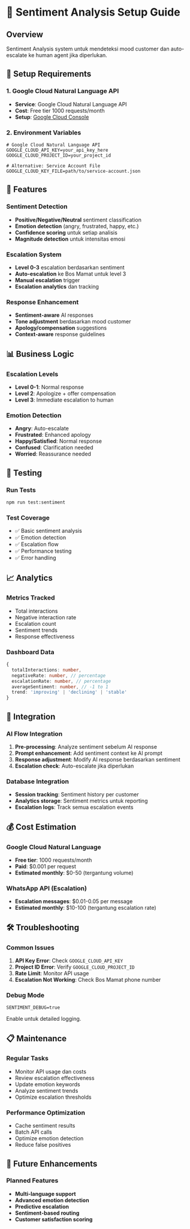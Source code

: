 # 🧠 Sentiment Analysis Setup Guide

## Overview
Sentiment Analysis system untuk mendeteksi mood customer dan auto-escalate ke human agent jika diperlukan.

## 🔧 Setup Requirements

### 1. Google Cloud Natural Language API
- **Service**: Google Cloud Natural Language API
- **Cost**: Free tier 1000 requests/month
- **Setup**: [Google Cloud Console](https://console.cloud.google.com/apis/library/language.googleapis.com)

### 2. Environment Variables
```env
# Google Cloud Natural Language API
GOOGLE_CLOUD_API_KEY=your_api_key_here
GOOGLE_CLOUD_PROJECT_ID=your_project_id

# Alternative: Service Account File
GOOGLE_CLOUD_KEY_FILE=path/to/service-account.json
```

## 🚀 Features

### Sentiment Detection
- **Positive/Negative/Neutral** sentiment classification
- **Emotion detection** (angry, frustrated, happy, etc.)
- **Confidence scoring** untuk setiap analisis
- **Magnitude detection** untuk intensitas emosi

### Escalation System
- **Level 0-3** escalation berdasarkan sentiment
- **Auto-escalation** ke Bos Mamat untuk level 3
- **Manual escalation** trigger
- **Escalation analytics** dan tracking

### Response Enhancement
- **Sentiment-aware** AI responses
- **Tone adjustment** berdasarkan mood customer
- **Apology/compensation** suggestions
- **Context-aware** response guidelines

## 📊 Business Logic

### Escalation Levels
- **Level 0-1**: Normal response
- **Level 2**: Apologize + offer compensation
- **Level 3**: Immediate escalation to human

### Emotion Detection
- **Angry**: Auto-escalate
- **Frustrated**: Enhanced apology
- **Happy/Satisfied**: Normal response
- **Confused**: Clarification needed
- **Worried**: Reassurance needed

## 🧪 Testing

### Run Tests
```bash
npm run test:sentiment
```

### Test Coverage
- ✅ Basic sentiment analysis
- ✅ Emotion detection
- ✅ Escalation flow
- ✅ Performance testing
- ✅ Error handling

## 📈 Analytics

### Metrics Tracked
- Total interactions
- Negative interaction rate
- Escalation count
- Sentiment trends
- Response effectiveness

### Dashboard Data
```typescript
{
  totalInteractions: number,
  negativeRate: number, // percentage
  escalationRate: number, // percentage
  averageSentiment: number, // -1 to 1
  trend: 'improving' | 'declining' | 'stable'
}
```

## 🔄 Integration

### AI Flow Integration
1. **Pre-processing**: Analyze sentiment sebelum AI response
2. **Prompt enhancement**: Add sentiment context ke AI prompt
3. **Response adjustment**: Modify AI response berdasarkan sentiment
4. **Escalation check**: Auto-escalate jika diperlukan

### Database Integration
- **Session tracking**: Sentiment history per customer
- **Analytics storage**: Sentiment metrics untuk reporting
- **Escalation logs**: Track semua escalation events

## 💰 Cost Estimation

### Google Cloud Natural Language
- **Free tier**: 1000 requests/month
- **Paid**: $0.001 per request
- **Estimated monthly**: $0-50 (tergantung volume)

### WhatsApp API (Escalation)
- **Escalation messages**: $0.01-0.05 per message
- **Estimated monthly**: $10-100 (tergantung escalation rate)

## 🛠️ Troubleshooting

### Common Issues
1. **API Key Error**: Check `GOOGLE_CLOUD_API_KEY`
2. **Project ID Error**: Verify `GOOGLE_CLOUD_PROJECT_ID`
3. **Rate Limit**: Monitor API usage
4. **Escalation Not Working**: Check Bos Mamat phone number

### Debug Mode
```env
SENTIMENT_DEBUG=true
```
Enable untuk detailed logging.

## 📋 Maintenance

### Regular Tasks
- Monitor API usage dan costs
- Review escalation effectiveness
- Update emotion keywords
- Analyze sentiment trends
- Optimize escalation thresholds

### Performance Optimization
- Cache sentiment results
- Batch API calls
- Optimize emotion detection
- Reduce false positives

## 🔮 Future Enhancements

### Planned Features
- **Multi-language support**
- **Advanced emotion detection**
- **Predictive escalation**
- **Sentiment-based routing**
- **Customer satisfaction scoring**
